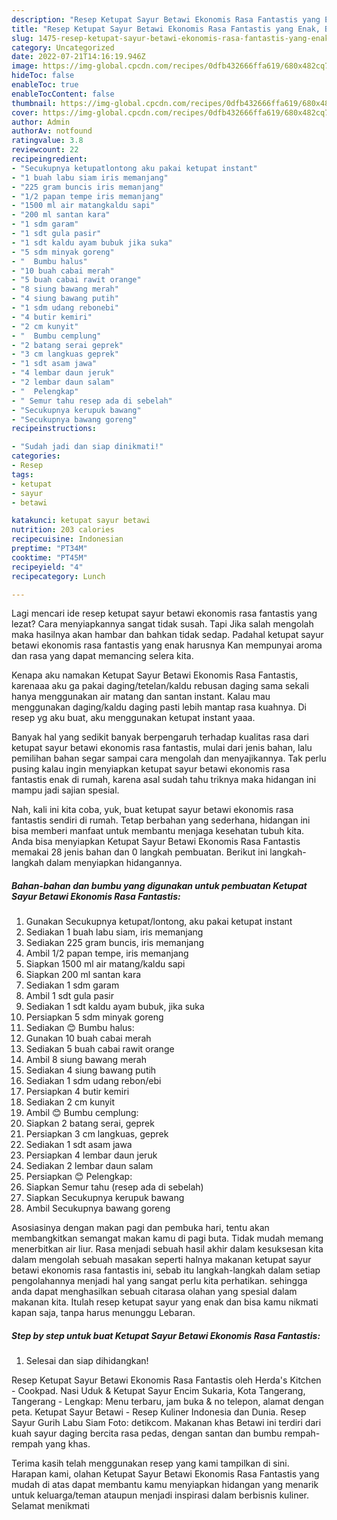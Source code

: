 ```yaml
---
description: "Resep Ketupat Sayur Betawi Ekonomis Rasa Fantastis yang Enak, Buat Buka Puasa}"
title: "Resep Ketupat Sayur Betawi Ekonomis Rasa Fantastis yang Enak, Buat Buka Puasa}"
slug: 1475-resep-ketupat-sayur-betawi-ekonomis-rasa-fantastis-yang-enak-buat-buka-puasa
category: Uncategorized
date: 2022-07-21T14:16:19.946Z
image: https://img-global.cpcdn.com/recipes/0dfb432666ffa619/680x482cq70/ketupat-sayur-betawi-ekonomis-rasa-fantastis-foto-resep-utama.jpg
hideToc: false
enableToc: true
enableTocContent: false
thumbnail: https://img-global.cpcdn.com/recipes/0dfb432666ffa619/680x482cq70/ketupat-sayur-betawi-ekonomis-rasa-fantastis-foto-resep-utama.jpg
cover: https://img-global.cpcdn.com/recipes/0dfb432666ffa619/680x482cq70/ketupat-sayur-betawi-ekonomis-rasa-fantastis-foto-resep-utama.jpg
author: Admin
authorAv: notfound
ratingvalue: 3.8
reviewcount: 22
recipeingredient:
- "Secukupnya ketupatlontong aku pakai ketupat instant"
- "1 buah labu siam iris memanjang"
- "225 gram buncis iris memanjang"
- "1/2 papan tempe iris memanjang"
- "1500 ml air matangkaldu sapi"
- "200 ml santan kara"
- "1 sdm garam"
- "1 sdt gula pasir"
- "1 sdt kaldu ayam bubuk jika suka"
- "5 sdm minyak goreng"
- "  Bumbu halus"
- "10 buah cabai merah"
- "5 buah cabai rawit orange"
- "8 siung bawang merah"
- "4 siung bawang putih"
- "1 sdm udang rebonebi"
- "4 butir kemiri"
- "2 cm kunyit"
- "  Bumbu cemplung"
- "2 batang serai geprek"
- "3 cm langkuas geprek"
- "1 sdt asam jawa"
- "4 lembar daun jeruk"
- "2 lembar daun salam"
- "  Pelengkap"
- " Semur tahu resep ada di sebelah"
- "Secukupnya kerupuk bawang"
- "Secukupnya bawang goreng"
recipeinstructions:

- "Sudah jadi dan siap dinikmati!"
categories:
- Resep
tags:
- ketupat
- sayur
- betawi

katakunci: ketupat sayur betawi 
nutrition: 203 calories
recipecuisine: Indonesian
preptime: "PT34M"
cooktime: "PT45M"
recipeyield: "4"
recipecategory: Lunch

---
```



Lagi mencari ide resep ketupat sayur betawi ekonomis rasa fantastis yang lezat? Cara menyiapkannya sangat tidak susah. Tapi Jika salah mengolah maka hasilnya akan hambar dan bahkan tidak sedap. Padahal ketupat sayur betawi ekonomis rasa fantastis yang enak harusnya Kan mempunyai aroma dan rasa yang dapat memancing selera kita.


Kenapa aku namakan Ketupat Sayur Betawi Ekonomis Rasa Fantastis, karenaaa aku ga pakai daging/tetelan/kaldu rebusan daging sama sekali hanya menggunakan air matang dan santan instant. Kalau mau menggunakan daging/kaldu daging pasti lebih mantap rasa kuahnya. Di resep yg aku buat, aku menggunakan ketupat instant yaaa.

Banyak hal yang sedikit banyak berpengaruh terhadap kualitas rasa dari ketupat sayur betawi ekonomis rasa fantastis, mulai dari jenis bahan, lalu pemilihan bahan segar sampai cara mengolah dan menyajikannya. Tak perlu pusing kalau ingin menyiapkan ketupat sayur betawi ekonomis rasa fantastis enak di rumah, karena asal sudah tahu triknya maka hidangan ini mampu jadi sajian spesial.


Nah, kali ini kita coba, yuk, buat ketupat sayur betawi ekonomis rasa fantastis sendiri di rumah. Tetap berbahan yang sederhana, hidangan ini bisa memberi manfaat untuk membantu menjaga kesehatan tubuh kita. Anda bisa menyiapkan Ketupat Sayur Betawi Ekonomis Rasa Fantastis memakai 28 jenis bahan dan 0 langkah pembuatan. Berikut ini langkah-langkah dalam menyiapkan hidangannya.

<!--inarticleads1-->

##### Bahan-bahan dan bumbu yang digunakan untuk pembuatan Ketupat Sayur Betawi Ekonomis Rasa Fantastis:

1. Gunakan Secukupnya ketupat/lontong, aku pakai ketupat instant
1. Sediakan 1 buah labu siam, iris memanjang
1. Sediakan 225 gram buncis, iris memanjang
1. Ambil 1/2 papan tempe, iris memanjang
1. Siapkan 1500 ml air matang/kaldu sapi
1. Siapkan 200 ml santan kara
1. Sediakan 1 sdm garam
1. Ambil 1 sdt gula pasir
1. Sediakan 1 sdt kaldu ayam bubuk, jika suka
1. Persiapkan 5 sdm minyak goreng
1. Sediakan  😊 Bumbu halus:
1. Gunakan 10 buah cabai merah
1. Sediakan 5 buah cabai rawit orange
1. Ambil 8 siung bawang merah
1. Sediakan 4 siung bawang putih
1. Sediakan 1 sdm udang rebon/ebi
1. Persiapkan 4 butir kemiri
1. Sediakan 2 cm kunyit
1. Ambil  😊 Bumbu cemplung:
1. Siapkan 2 batang serai, geprek
1. Persiapkan 3 cm langkuas, geprek
1. Sediakan 1 sdt asam jawa
1. Persiapkan 4 lembar daun jeruk
1. Sediakan 2 lembar daun salam
1. Persiapkan  😊 Pelengkap:
1. Siapkan  Semur tahu (resep ada di sebelah)
1. Siapkan Secukupnya kerupuk bawang
1. Ambil Secukupnya bawang goreng


Asosiasinya dengan makan pagi dan pembuka hari, tentu akan membangkitkan semangat makan kamu di pagi buta. Tidak mudah memang menerbitkan air liur. Rasa menjadi sebuah hasil akhir dalam kesuksesan kita dalam mengolah sebuah masakan seperti halnya makanan ketupat sayur betawi ekonomis rasa fantastis ini, sebab itu langkah-langkah dalam setiap pengolahannya menjadi hal yang sangat perlu kita perhatikan. sehingga anda dapat menghasilkan sebuah citarasa olahan yang spesial dalam makanan kita. Itulah resep ketupat sayur yang enak dan bisa kamu nikmati kapan saja, tanpa harus menunggu Lebaran. 

<!--inarticleads2-->

##### Step by step untuk buat Ketupat Sayur Betawi Ekonomis Rasa Fantastis:


1. Selesai dan siap dihidangkan!

Resep Ketupat Sayur Betawi Ekonomis Rasa Fantastis oleh Herda&#39;s Kitchen - Cookpad. Nasi Uduk &amp; Ketupat Sayur Encim Sukaria, Kota Tangerang, Tangerang - Lengkap: Menu terbaru, jam buka &amp; no telepon, alamat dengan peta. Ketupat Sayur Betawi - Resep Kuliner Indonesia dan Dunia. Resep Sayur Gurih Labu Siam Foto: detikcom. Makanan khas Betawi ini terdiri dari kuah sayur daging bercita rasa pedas, dengan santan dan bumbu rempah-rempah yang khas. 

Terima kasih telah menggunakan resep yang kami tampilkan di sini. Harapan kami, olahan Ketupat Sayur Betawi Ekonomis Rasa Fantastis yang mudah di atas dapat membantu kamu menyiapkan hidangan yang menarik untuk keluarga/teman ataupun menjadi inspirasi dalam berbisnis kuliner. Selamat menikmati
